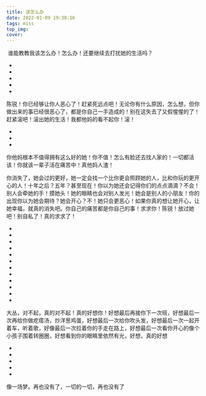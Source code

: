 ```yaml
---
title: 该怎么办
date: 2022-01-09 19:38:16
tags: miss
top_img:
cover:
---
```


​				谁能教教我该怎么办！怎么办！还要继续去打扰她的生活吗？

-

-

-

-

-

​				陈锐！你已经够让你人恶心了！赶紧死远点吧！无论你有什么原因，怎么想，但你做出来的事已经很恶心了，都是你自己一手造成的！别在这失去了又假惺惺的了！赶紧滚吧！滚出她的生活！我都他妈的看不起你！滚！

-

-

-

​				你他妈根本不值得拥有这么好的她！你不值！怎么有脸还去找人家的！一切都活该！你就该一辈子活在痛苦中！真他妈人渣！



​				你消失了，她会过的更好，她一定会找一个比你更会照顾她的人，比和你玩的更开心的人！十年之后？五年？甚至现在！你以为她还会记得你们的点点滴滴？不会！别人会牵她的手！摸她头！她的眼睛也会对别人发光！她会是别人的小朋友！你的出现你以为她会期待？她会开心？不！她只会更恶心！如果你真的想让她开心，让她幸福，就真的消失吧。你自己的痛苦都是你自己的事！求求你！陈锐！放过她吧！别自私了！真的求求了！

-

-

-

-

-

-

-

-

-

-

-

-



​				大丛，对不起，真的对不起！真的好想你！好想最后再接你下一次班，好想最后一次再给你做疙瘩汤，炒洋葱鸡蛋，好想最后一次给你吹头发，好想最后一次一起开着车，听着歌，好像最后一次拉着你的手走在路上，好想最后一次看你开心的像个小孩子围着转圈圈，好想看到你的眼睛里依然有光，好想，真的好想

-

-

-

-

-

像一场梦。再也没有了，一切的一切，再也没有了
